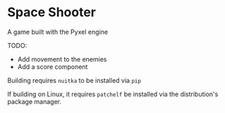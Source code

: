 # Space Shooter

A game built with the Pyxel engine

TODO:
- Add movement to the enemies
- Add a score component

Building requires `nuitka` to be installed via `pip`

If building on Linux, it requires `patchelf` be installed via the distribution's package manager.